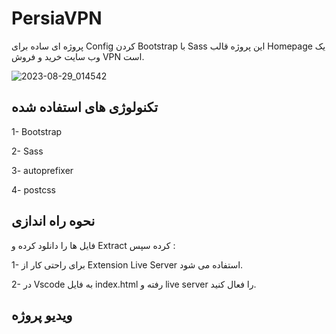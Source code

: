 # PersiaVPN
پروژه ای ساده برای Config کردن Bootstrap با Sass  این پروژه قالب Homepage یک وب سایت خرید و فروش VPN است.

 ![2023-08-29_014542](https://github.com/SO-K-T/PersiaVPN/assets/97173694/40d99e6f-7e9d-4361-9ee3-82df3dc29657)

 ## تکنولوژی های استفاده شده  
 
 1- Bootstrap
 
 2- Sass
 
 3- autoprefixer
 
 4- postcss

 ## نحوه راه اندازی   
 
فایل ها را دانلود کرده و Extract کرده سپس :

 1- برای راحتی کار از Extension Live Server استفاده می شود.
 
 2- در Vscode به فایل index.html رفته و live server را فعال کنید.


 ## ویدیو پروژه 
 
 



